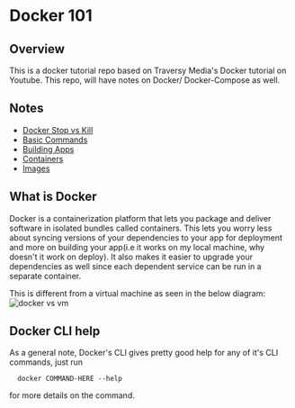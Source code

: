 # Docker 101
## Overview
This is a docker tutorial repo based on Traversy Media's Docker tutorial on Youtube. This repo, will have notes on Docker/ Docker-Compose as well.

## Notes
- [Docker Stop vs Kill](./docs/docker-stop-v-kill.md)
- [Basic Commands](./docs/basic-commands.md)
- [Building Apps](./docs/building-apps.md)
- [Containers](./docs/containers.md)
- [Images](./docs/images.md)

## What is Docker
Docker is a containerization platform that lets you package and deliver software in isolated bundles called containers. This lets you worry less about syncing versions of your dependencies to your app for deployment and more on building your app(i.e it works on my local machine, why doesn't it work on deploy). It also makes it easier to upgrade your dependencies as well since each dependent service can be run in a separate container.

This is different from a virtual machine as seen in the below diagram:
![docker vs vm](https://www.nakivo.com/blog/wp-content/uploads/2019/05/Docker-containers-are-not-lightweight-virtual-machines.png)

## Docker CLI help
As a general note, Docker's CLI gives pretty good help for any of it's CLI commands, just run
```
  docker COMMAND-HERE --help
```
for more details on the command.
